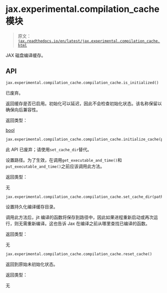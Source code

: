 # jax.experimental.compilation_cache 模块

> 原文：[`jax.readthedocs.io/en/latest/jax.experimental.compilation_cache.html`](https://jax.readthedocs.io/en/latest/jax.experimental.compilation_cache.html)

JAX 磁盘编译缓存。

## API

```py
jax.experimental.compilation_cache.compilation_cache.is_initialized()
```

已废弃。

返回缓存是否已启用。初始化可以延迟，因此不会检查初始化状态。该名称保留以确保向后兼容性。

返回类型：

[bool](https://docs.python.org/3/library/functions.html#bool "(in Python v3.12)")

```py
jax.experimental.compilation_cache.compilation_cache.initialize_cache(path)
```

此 API 已废弃；请使用`set_cache_dir`替代。

设置路径。为了生效，在调用`get_executable_and_time()`和`put_executable_and_time()`之前应该调用此方法。

返回类型：

无

```py
jax.experimental.compilation_cache.compilation_cache.set_cache_dir(path)
```

设置持久化编译缓存目录。

调用此方法后，jit 编译的函数将保存到路径中，因此如果进程重新启动或再次运行，则无需重新编译。这也告诉 Jax 在编译之前从哪里查找已编译的函数。

返回类型：

无

```py
jax.experimental.compilation_cache.compilation_cache.reset_cache()
```

返回到原始未初始化状态。

返回类型：

无
